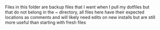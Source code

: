 Files in this folder are backup files that I want when I pull my dotfiles but that do not belong in the ~ directory, all files here have their expected locations as comments and will likely need edits on new installs but are still more useful than starting with fresh files
